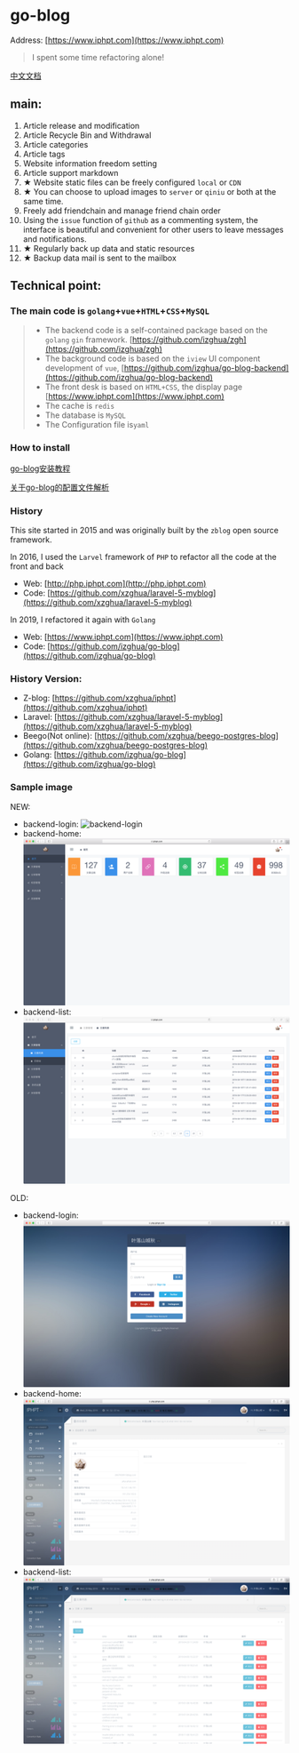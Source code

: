 # go-blog

Address: [https://www.iphpt.com](https://www.iphpt.com)

> I spent some time refactoring alone!

[中文文档](./README.CN.md)

## main:

1. Article release and modification
2. Article Recycle Bin and Withdrawal
3. Article categories
4. Article tags
5. Website information freedom setting
6. Article support markdown
7. ★ Website static files can be freely configured `local` or `CDN`
8. ★ You can choose to upload images to `server` or `qiniu` or both at the same time.
9. Freely add friendchain and manage friend chain order
10. Using the `issue` function of `github` as a commenting system, the interface is beautiful and convenient for other users to leave messages and notifications.
11. ★ Regularly back up data and static resources
12. ★ Backup data mail is sent to the mailbox

## Technical point:

###  The main code is `golang`+`vue`+`HTML`+`CSS`+`MySQL`

>   - The backend code is a self-contained package based on the `golang` `gin` framework.  [https://github.com/izghua/zgh](https://github.com/izghua/zgh)
>   - The background code is based on the `iview` UI component development of `vue`, [https://github.com/izghua/go-blog-backend](https://github.com/izghua/go-blog-backend)
>   - The front desk is based on `HTML+CSS`, the display page [https://www.iphpt.com](https://www.iphpt.com)
>   - The cache is `redis`
>   - The database is `MySQL`
>   - The Configuration file is`yaml`
    
### How to install

[go-blog安装教程](https://www.iphpt.com/detail/130) 
   
[关于go-blog的配置文件解析](https://www.iphpt.com/detail/131)
    
### History

This site started in 2015 and was originally built by the `zblog` open source framework.

In 2016, I used the `Larvel` framework of `PHP` to refactor all the code at the front and back

 - Web: [http://php.iphpt.com](http://php.iphpt.com)
 - Code: [https://github.com/xzghua/laravel-5-myblog](https://github.com/xzghua/laravel-5-myblog)

In 2019, I refactored it again with `Golang`

 - Web: [https://www.iphpt.com](https://www.iphpt.com)
 - Code: [https://github.com/izghua/go-blog](https://github.com/izghua/go-blog)

### History Version:
 - Z-blog: [https://github.com/xzghua/iphpt](https://github.com/xzghua/iphpt)
 - Laravel: [https://github.com/xzghua/laravel-5-myblog](https://github.com/xzghua/laravel-5-myblog)
 - Beego(Not online): [https://github.com/xzghua/beego-postgres-blog](https://github.com/xzghua/beego-postgres-blog)
 - Golang: [https://github.com/izghua/go-blog](https://github.com/izghua/go-blog)

### Sample image        
 
NEW:
   - backend-login: ![backend-login](./static/uploads/images/bc-login.png)
   - backend-home: ![backend-home](./static/uploads/images/bc-home.png)
   - backend-list: ![backend-list](./static/uploads/images/bc-post.png)

OLD:
   - backend-login: ![backend-login](./static/uploads/images/old-bc-login.png)
   - backend-home: ![backend-home](./static/uploads/images/old-bc-home.png)
   - backend-list: ![backend-list](./static/uploads/images/old-bc-post.png)



 
